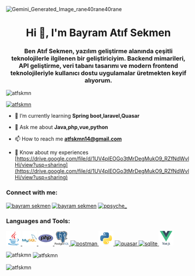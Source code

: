 <img width="1001" height="668" alt="Gemini_Generated_Image_rane40rane40rane" src="https://github.com/user-attachments/assets/b74580eb-14e2-492e-80ad-b12466ce2177" />
<h1 align="center">Hi 👋, I'm Bayram Atıf Sekmen</h1>
<h3 align="center">Ben Atıf Sekmen, yazılım geliştirme alanında çeşitli teknolojilerle ilgilenen bir geliştiriciyim. Backend mimarileri, API geliştirme, veri tabanı tasarımı ve modern frontend teknolojileriyle kullanıcı dostu uygulamalar üretmekten keyif alıyorum.</h3>

<p align="left"> <img src="https://komarev.com/ghpvc/?username=atfskmn&label=Profile%20views&color=0e75b6&style=flat" alt="atfskmn" /> </p>

<p align="left"> <a href="https://github.com/ryo-ma/github-profile-trophy"><img src="https://github-profile-trophy.vercel.app/?username=atfskmn" alt="atfskmn" /></a> </p>

- 🌱 I’m currently learning **Spring boot,laravel,Quasar**

- 💬 Ask me about **Java,php,vue,python**

- 📫 How to reach me **atfskmn14@gmail.com**

- 📄 Know about my experiences [https://drive.google.com/file/d/1UV4plEOGo3tMrDegMukO9_RZfNdWvlHi/view?usp=sharing](https://drive.google.com/file/d/1UV4plEOGo3tMrDegMukO9_RZfNdWvlHi/view?usp=sharing)

<h3 align="left">Connect with me:</h3>
<p align="left">
<a href="https://linkedin.com/in/bayram sekmen" target="blank"><img align="center" src="https://raw.githubusercontent.com/rahuldkjain/github-profile-readme-generator/master/src/images/icons/Social/linked-in-alt.svg" alt="bayram sekmen" height="30" width="40" /></a>
<a href="https://stackoverflow.com/users/bayram sekmen" target="blank"><img align="center" src="https://raw.githubusercontent.com/rahuldkjain/github-profile-readme-generator/master/src/images/icons/Social/stack-overflow.svg" alt="bayram sekmen" height="30" width="40" /></a>
<a href="https://instagram.com/ppsyche_" target="blank"><img align="center" src="https://raw.githubusercontent.com/rahuldkjain/github-profile-readme-generator/master/src/images/icons/Social/instagram.svg" alt="ppsyche_" height="30" width="40" /></a>
</p>

<h3 align="left">Languages and Tools:</h3>
<p align="left"> <a href="https://www.java.com" target="_blank" rel="noreferrer"> <img src="https://raw.githubusercontent.com/devicons/devicon/master/icons/java/java-original.svg" alt="java" width="40" height="40"/> </a> <a href="https://www.mysql.com/" target="_blank" rel="noreferrer"> <img src="https://raw.githubusercontent.com/devicons/devicon/master/icons/mysql/mysql-original-wordmark.svg" alt="mysql" width="40" height="40"/> </a> <a href="https://www.php.net" target="_blank" rel="noreferrer"> <img src="https://raw.githubusercontent.com/devicons/devicon/master/icons/php/php-original.svg" alt="php" width="40" height="40"/> </a> <a href="https://www.postgresql.org" target="_blank" rel="noreferrer"> <img src="https://raw.githubusercontent.com/devicons/devicon/master/icons/postgresql/postgresql-original-wordmark.svg" alt="postgresql" width="40" height="40"/> </a> <a href="https://postman.com" target="_blank" rel="noreferrer"> <img src="https://www.vectorlogo.zone/logos/getpostman/getpostman-icon.svg" alt="postman" width="40" height="40"/> </a> <a href="https://www.python.org" target="_blank" rel="noreferrer"> <img src="https://raw.githubusercontent.com/devicons/devicon/master/icons/python/python-original.svg" alt="python" width="40" height="40"/> </a> <a href="https://quasar.dev/" target="_blank" rel="noreferrer"> <img src="https://cdn.quasar.dev/logo/svg/quasar-logo.svg" alt="quasar" width="40" height="40"/> </a> <a href="https://www.sqlite.org/" target="_blank" rel="noreferrer"> <img src="https://www.vectorlogo.zone/logos/sqlite/sqlite-icon.svg" alt="sqlite" width="40" height="40"/> </a> <a href="https://vuejs.org/" target="_blank" rel="noreferrer"> <img src="https://raw.githubusercontent.com/devicons/devicon/master/icons/vuejs/vuejs-original-wordmark.svg" alt="vuejs" width="40" height="40"/> </a> </p>

<p><img align="left" src="https://github-readme-stats.vercel.app/api/top-langs?username=atfskmn&show_icons=true&locale=en&layout=compact" alt="atfskmn" /></p>

<p>&nbsp;<img align="center" src="https://github-readme-stats.vercel.app/api?username=atfskmn&show_icons=true&locale=en" alt="atfskmn" /></p>

<p><img align="center" src="https://github-readme-streak-stats.herokuapp.com/?user=atfskmn&" alt="atfskmn" /></p>
